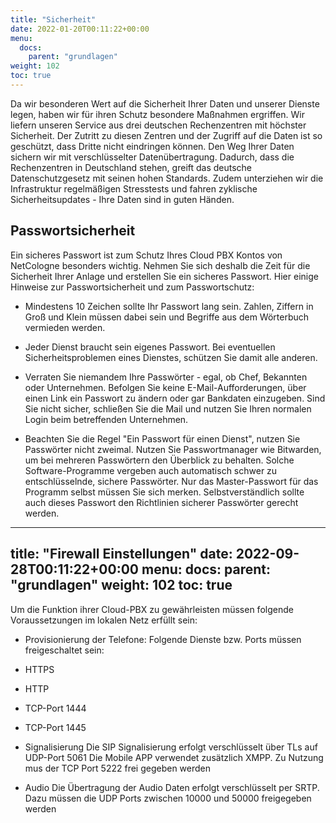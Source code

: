 ```yaml
---
title: "Sicherheit"
date: 2022-01-20T00:11:22+00:00
menu:
  docs:
    parent: "grundlagen"
weight: 102
toc: true
---
```


Da wir besonderen Wert auf die Sicherheit Ihrer Daten und unserer Dienste legen, haben wir für ihren Schutz besondere Maßnahmen ergriffen. Wir liefern unseren Service aus drei deutschen Rechenzentren mit höchster Sicherheit. Der Zutritt zu diesen Zentren und der Zugriff auf die Daten ist so geschützt, dass Dritte nicht eindringen können. Den Weg Ihrer Daten sichern wir mit verschlüsselter Datenübertragung. Dadurch, dass die Rechenzentren in Deutschland stehen, greift das deutsche Datenschutzgesetz mit seinen hohen Standards. Zudem unterziehen wir die Infrastruktur regelmäßigen Stresstests und fahren zyklische Sicherheitsupdates - Ihre Daten sind in guten Händen.

## Passwortsicherheit

Ein sicheres Passwort ist zum Schutz Ihres Cloud PBX Kontos von NetCologne besonders wichtig. Nehmen Sie sich deshalb die Zeit für die Sicherheit Ihrer Anlage und erstellen Sie ein sicheres Passwort. Hier einige Hinweise zur Passwortsicherheit und zum Passwortschutz:

* Mindestens 10 Zeichen sollte Ihr Passwort lang sein. Zahlen, Ziffern in Groß und Klein müssen dabei sein und Begriffe aus dem Wörterbuch vermieden werden.

* Jeder Dienst braucht sein eigenes Passwort. Bei eventuellen Sicherheitsproblemen eines Dienstes, schützen Sie damit alle anderen.

* Verraten Sie niemandem Ihre Passwörter - egal, ob Chef, Bekannten oder Unternehmen. Befolgen Sie keine E-Mail-Aufforderungen, über einen Link ein Passwort zu ändern oder gar Bankdaten einzugeben. Sind Sie nicht sicher, schließen Sie die Mail und nutzen Sie Ihren normalen Login beim betreffenden Unternehmen.

* Beachten Sie die Regel "Ein Passwort für einen Dienst", nutzen Sie Passwörter nicht zweimal. Nutzen Sie Passwortmanager wie Bitwarden, um bei mehreren Passwörtern den Überblick zu behalten. Solche Software-Programme vergeben auch automatisch schwer zu entschlüsselnde, sichere Passwörter. Nur das Master-Passwort für das Programm selbst müssen Sie sich merken. Selbstverständlich sollte auch dieses Passwort den Richtlinien sicherer Passwörter gerecht werden.

---
title: "Firewall Einstellungen"
date: 2022-09-28T00:11:22+00:00
menu:
  docs:
    parent: "grundlagen"
weight: 102
toc: true
---

Um die Funktion ihrer Cloud-PBX zu gewährleisten müssen folgende Voraussetzungen im lokalen Netz erfüllt sein:
* Provisionierung der Telefone:
Folgende Dienste bzw. Ports müssen freigeschaltet sein:
* HTTPS
* HTTP
* TCP-Port 1444
* TCP-Port 1445

* Signalisierung
Die SIP Signalisierung erfolgt verschlüsselt über TLs auf UDP-Port 5061
Die Mobile APP verwendet zusätzlich XMPP. Zu Nutzung mus der TCP Port 5222 frei gegeben werden

* Audio
Die Übertragung der Audio Daten erfolgt verschlüsselt per SRTP.
Dazu müssen die UDP Ports zwischen 10000 und 50000 freigegeben werden
